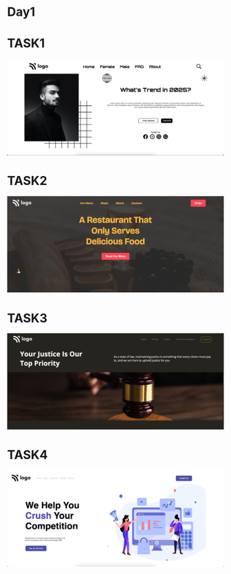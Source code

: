 # Day1

# TASK1 
![Task1](<Task Screenshots/Screenshot 2025-06-12 at 11.39.51 AM.png>)

# TASK2
![Task2](<Task Screenshots/Screenshot 2025-06-12 at 11.41.50 AM-1.png>)

# TASK3
![Task3](<Task Screenshots/Screenshot 2025-06-12 at 11.43.49 AM-1.png>)

# TASK4
![Task4](<Task Screenshots/Screenshot 2025-06-12 at 11.45.11 AM.png>)